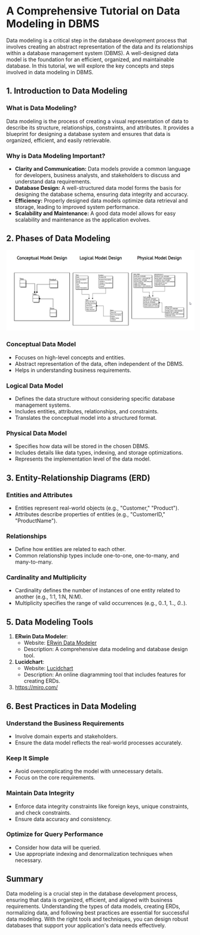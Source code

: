 # A Comprehensive Tutorial on Data Modeling in DBMS

Data modeling is a critical step in the database development process that involves creating an abstract representation of the data and its relationships within a database management system (DBMS). A well-designed data model is the foundation for an efficient, organized, and maintainable database. In this tutorial, we will explore the key concepts and steps involved in data modeling in DBMS.

## 1. Introduction to Data Modeling

### What is Data Modeling?
Data modeling is the process of creating a visual representation of data to describe its structure, relationships, constraints, and attributes. It provides a blueprint for designing a database system and ensures that data is organized, efficient, and easily retrievable.

### Why is Data Modeling Important?
- **Clarity and Communication:** Data models provide a common language for developers, business analysts, and stakeholders to discuss and understand data requirements.
- **Database Design:** A well-structured data model forms the basis for designing the database schema, ensuring data integrity and accuracy.
- **Efficiency:** Properly designed data models optimize data retrieval and storage, leading to improved system performance.
- **Scalability and Maintenance:** A good data model allows for easy scalability and maintenance as the application evolves.

## 2. Phases of Data Modeling

![Data Types](../Assets/Phases%20Of%20Data%20Model.png)

### Conceptual Data Model
- Focuses on high-level concepts and entities.
- Abstract representation of the data, often independent of the DBMS.
- Helps in understanding business requirements.

### Logical Data Model
- Defines the data structure without considering specific database management systems.
- Includes entities, attributes, relationships, and constraints.
- Translates the conceptual model into a structured format.

### Physical Data Model
- Specifies how data will be stored in the chosen DBMS.
- Includes details like data types, indexing, and storage optimizations.
- Represents the implementation level of the data model.

## 3. Entity-Relationship Diagrams (ERD)

### Entities and Attributes
- Entities represent real-world objects (e.g., "Customer," "Product").
- Attributes describe properties of entities (e.g., "CustomerID," "ProductName").

### Relationships
- Define how entities are related to each other.
- Common relationship types include one-to-one, one-to-many, and many-to-many.

### Cardinality and Multiplicity
- Cardinality defines the number of instances of one entity related to another (e.g., 1:1, 1:N, N:M).
- Multiplicity specifies the range of valid occurrences (e.g., 0..1, 1..*, 0..*).

## 5. Data Modeling Tools

1. **ERwin Data Modeler**:
   - Website: [ERwin Data Modeler](https://erwin.com/products/data-modeler/)
   - Description: A comprehensive data modeling and database design tool.
2. **Lucidchart**:
   - Website: [Lucidchart](https://www.lucidchart.com/)
   - Description: An online diagramming tool that includes features for creating ERDs.
3. https://miro.com/ 


## 6. Best Practices in Data Modeling

### Understand the Business Requirements
- Involve domain experts and stakeholders.
- Ensure the data model reflects the real-world processes accurately.

### Keep It Simple
- Avoid overcomplicating the model with unnecessary details.
- Focus on the core requirements.

### Maintain Data Integrity
- Enforce data integrity constraints like foreign keys, unique constraints, and check constraints.
- Ensure data accuracy and consistency.

### Optimize for Query Performance
- Consider how data will be queried.
- Use appropriate indexing and denormalization techniques when necessary.


## Summary

Data modeling is a crucial step in the database development process, ensuring that data is organized, efficient, and aligned with business requirements. Understanding the types of data models, creating ERDs, normalizing data, and following best practices are essential for successful data modeling. With the right tools and techniques, you can design robust databases that support your application's data needs effectively.